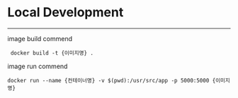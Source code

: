 # Local Development
* * *
image build commend

     docker build -t {이미지명} .

image run commend

    docker run --name {컨테이너명} -v $(pwd):/usr/src/app -p 5000:5000 {이미지명}